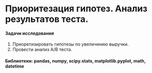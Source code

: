 # Приоритезация гипотез. Анализ результатов теста.

#### Задачи исследования
1. Приоретизировать гипотезы по увеличению выручки.
2. Провести анализ А/В теста.


#### Библиотеки: pandas, numpy, scipy.stats, matplotlib.pyplot, math, datetime

